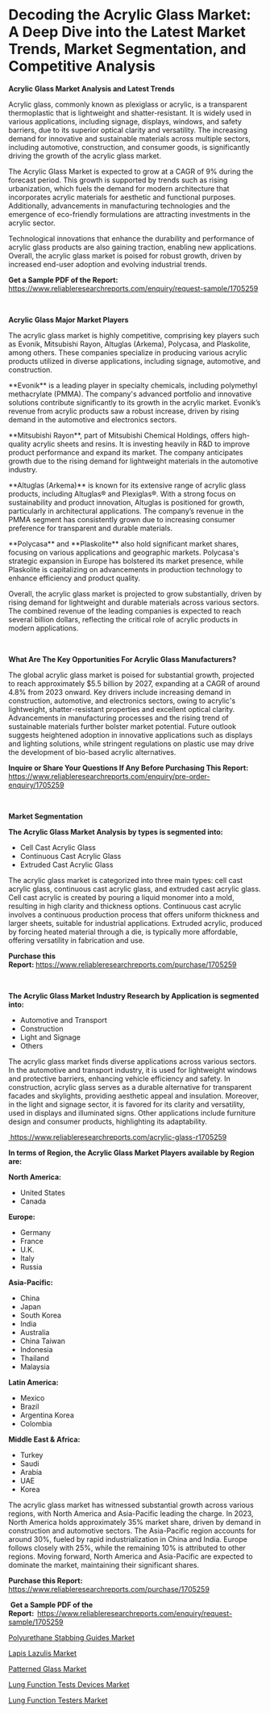 <p><h1>Decoding the Acrylic Glass Market: A Deep Dive into the Latest Market Trends, Market Segmentation, and Competitive Analysis</h1></p><p><strong>Acrylic Glass Market Analysis and Latest Trends</strong></p>
<p><p>Acrylic glass, commonly known as plexiglass or acrylic, is a transparent thermoplastic that is lightweight and shatter-resistant. It is widely used in various applications, including signage, displays, windows, and safety barriers, due to its superior optical clarity and versatility. The increasing demand for innovative and sustainable materials across multiple sectors, including automotive, construction, and consumer goods, is significantly driving the growth of the acrylic glass market.</p><p>The Acrylic Glass Market is expected to grow at a CAGR of 9% during the forecast period. This growth is supported by trends such as rising urbanization, which fuels the demand for modern architecture that incorporates acrylic materials for aesthetic and functional purposes. Additionally, advancements in manufacturing technologies and the emergence of eco-friendly formulations are attracting investments in the acrylic sector. </p><p>Technological innovations that enhance the durability and performance of acrylic glass products are also gaining traction, enabling new applications. Overall, the acrylic glass market is poised for robust growth, driven by increased end-user adoption and evolving industrial trends.</p></p>
<p><strong>Get a Sample PDF of the Report:&nbsp;</strong> <a href="https://www.reliableresearchreports.com/enquiry/request-sample/1705259?utm_campaign=28&utm_medium=2&utm_source=Github&utm_content=ia&utm_term=10112024&utm_id=acrylic-glass">https://www.reliableresearchreports.com/enquiry/request-sample/1705259</a></p>
<p>&nbsp;</p>
<p><strong>Acrylic Glass Major Market Players</strong></p>
<p><p>The acrylic glass market is highly competitive, comprising key players such as Evonik, Mitsubishi Rayon, Altuglas (Arkema), Polycasa, and Plaskolite, among others. These companies specialize in producing various acrylic products utilized in diverse applications, including signage, automotive, and construction.</p><p>**Evonik** is a leading player in specialty chemicals, including polymethyl methacrylate (PMMA). The company's advanced portfolio and innovative solutions contribute significantly to its growth in the acrylic market. Evonik’s revenue from acrylic products saw a robust increase, driven by rising demand in the automotive and electronics sectors.</p><p>**Mitsubishi Rayon**, part of Mitsubishi Chemical Holdings, offers high-quality acrylic sheets and resins. It is investing heavily in R&D to improve product performance and expand its market. The company anticipates growth due to the rising demand for lightweight materials in the automotive industry.</p><p>**Altuglas (Arkema)** is known for its extensive range of acrylic glass products, including Altuglas® and Plexiglas®. With a strong focus on sustainability and product innovation, Altuglas is positioned for growth, particularly in architectural applications. The company’s revenue in the PMMA segment has consistently grown due to increasing consumer preference for transparent and durable materials.</p><p>**Polycasa** and **Plaskolite** also hold significant market shares, focusing on various applications and geographic markets. Polycasa's strategic expansion in Europe has bolstered its market presence, while Plaskolite is capitalizing on advancements in production technology to enhance efficiency and product quality.</p><p>Overall, the acrylic glass market is projected to grow substantially, driven by rising demand for lightweight and durable materials across various sectors. The combined revenue of the leading companies is expected to reach several billion dollars, reflecting the critical role of acrylic products in modern applications.</p></p>
<p>&nbsp;</p>
<p><strong>What Are The Key Opportunities For Acrylic Glass Manufacturers?</strong></p>
<p><p>The global acrylic glass market is poised for substantial growth, projected to reach approximately $5.5 billion by 2027, expanding at a CAGR of around 4.8% from 2023 onward. Key drivers include increasing demand in construction, automotive, and electronics sectors, owing to acrylic's lightweight, shatter-resistant properties and excellent optical clarity. Advancements in manufacturing processes and the rising trend of sustainable materials further bolster market potential. Future outlook suggests heightened adoption in innovative applications such as displays and lighting solutions, while stringent regulations on plastic use may drive the development of bio-based acrylic alternatives.</p></p>
<p><strong>Inquire or Share Your Questions If Any Before Purchasing This Report:</strong> <a href="https://www.reliableresearchreports.com/enquiry/pre-order-enquiry/1705259?utm_campaign=28&utm_medium=2&utm_source=Github&utm_content=ia&utm_term=10112024&utm_id=acrylic-glass">https://www.reliableresearchreports.com/enquiry/pre-order-enquiry/1705259</a></p>
<p>&nbsp;</p>
<p><strong>Market Segmentation</strong></p>
<p><strong>The Acrylic Glass Market Analysis by types is segmented into:</strong></p>
<p><ul><li>Cell Cast Acrylic Glass</li><li>Continuous Cast Acrylic Glass</li><li>Extruded Cast Acrylic Glass</li></ul></p>
<p><p>The acrylic glass market is categorized into three main types: cell cast acrylic glass, continuous cast acrylic glass, and extruded cast acrylic glass. Cell cast acrylic is created by pouring a liquid monomer into a mold, resulting in high clarity and thickness options. Continuous cast acrylic involves a continuous production process that offers uniform thickness and larger sheets, suitable for industrial applications. Extruded acrylic, produced by forcing heated material through a die, is typically more affordable, offering versatility in fabrication and use.</p></p>
<p><strong>Purchase this Report:&nbsp;</strong><a href="https://www.reliableresearchreports.com/purchase/1705259?utm_campaign=28&utm_medium=2&utm_source=Github&utm_content=ia&utm_term=10112024&utm_id=acrylic-glass">https://www.reliableresearchreports.com/purchase/1705259</a></p>
<p>&nbsp;</p>
<p><strong>The Acrylic Glass Market Industry Research by Application is segmented into:</strong></p>
<p><ul><li>Automotive and Transport</li><li>Construction</li><li>Light and Signage</li><li>Others</li></ul></p>
<p><p>The acrylic glass market finds diverse applications across various sectors. In the automotive and transport industry, it is used for lightweight windows and protective barriers, enhancing vehicle efficiency and safety. In construction, acrylic glass serves as a durable alternative for transparent facades and skylights, providing aesthetic appeal and insulation. Moreover, in the light and signage sector, it is favored for its clarity and versatility, used in displays and illuminated signs. Other applications include furniture design and consumer products, highlighting its adaptability.</p></p>
<p><a href="https://www.reliableresearchreports.com/acrylic-glass-r1705259?utm_campaign=28&utm_medium=2&utm_source=Github&utm_content=ia&utm_term=10112024&utm_id=acrylic-glass">&nbsp;https://www.reliableresearchreports.com/acrylic-glass-r1705259</a></p>
<p><strong>In terms of Region, the Acrylic Glass Market Players available by Region are:</strong></p>
<p>
    <p> <strong> North America: </strong>
        <ul>
            <li>United States</li>
            <li>Canada</li>
        </ul>
        </p> 
    <p> <strong> Europe: </strong>
        <ul>
            <li>Germany</li>
            <li>France</li>
            <li>U.K.</li>
            <li>Italy</li>
            <li>Russia</li>
        </ul>
        </p> 
    <p> <strong> Asia-Pacific: </strong>
        <ul>
            <li>China</li>
            <li>Japan</li>
            <li>South Korea</li>
            <li>India</li>
            <li>Australia</li>
            <li>China Taiwan</li>
            <li>Indonesia</li>
            <li>Thailand</li>
            <li>Malaysia</li>
        </ul>
        </p> 
    <p> <strong> Latin America: </strong>
        <ul>
            <li>Mexico</li>
            <li>Brazil</li>
            <li>Argentina Korea</li>
            <li>Colombia</li>
        </ul>
        </p> 
    <p> <strong> Middle East & Africa: </strong>
        <ul>
            <li>Turkey</li>
            <li>Saudi</li>
            <li>Arabia</li>
            <li>UAE</li>
            <li>Korea</li>
        </ul>
    </p>
    </p>
<p><p>The acrylic glass market has witnessed substantial growth across various regions, with North America and Asia-Pacific leading the charge. In 2023, North America holds approximately 35% market share, driven by demand in construction and automotive sectors. The Asia-Pacific region accounts for around 30%, fueled by rapid industrialization in China and India. Europe follows closely with 25%, while the remaining 10% is attributed to other regions. Moving forward, North America and Asia-Pacific are expected to dominate the market, maintaining their significant shares.</p></p>
<p><strong>Purchase this Report: </strong><a href="https://www.reliableresearchreports.com/purchase/1705259?utm_campaign=28&utm_medium=2&utm_source=Github&utm_content=ia&utm_term=10112024&utm_id=acrylic-glass">https://www.reliableresearchreports.com/purchase/1705259</a></p>
<p>&nbsp;<strong>Get a Sample PDF of the Report:&nbsp;&nbsp;</strong><a href="https://www.reliableresearchreports.com/enquiry/request-sample/1705259?utm_campaign=28&utm_medium=2&utm_source=Github&utm_content=ia&utm_term=10112024&utm_id=acrylic-glass">https://www.reliableresearchreports.com/enquiry/request-sample/1705259</a></p>
<p><strong></strong></p>
<p><p><a href="https://www.linkedin.com/pulse/evaluating-polyurethane-stabbing-guides-market-trends-growth-yl20e?utm_campaign=28&utm_medium=2&utm_source=Github&utm_content=ia&utm_term=10112024&utm_id=acrylic-glass">Polyurethane Stabbing Guides Market</a></p><p><a href="https://www.linkedin.com/pulse/emerging-trends-lapis-lazulis-market-global-outlook-future-kksge?utm_campaign=28&utm_medium=2&utm_source=Github&utm_content=ia&utm_term=10112024&utm_id=acrylic-glass">Lapis Lazulis Market</a></p><p><a href="https://github.com/LoretaDushku585/Market-Research-Report-List-1/blob/main/patterned-glass-market.md?utm_campaign=28&utm_medium=2&utm_source=Github&utm_content=ia&utm_term=10112024&utm_id=acrylic-glass">Patterned Glass Market</a></p><p><a href="https://issuu.com/reportprime-2/docs/lung-function-tests-devices-market-_f2bd47e06b11f1?utm_campaign=28&utm_medium=2&utm_source=Github&utm_content=ia&utm_term=10112024&utm_id=acrylic-glass">Lung Function Tests Devices Market</a></p><p><a href="https://issuu.com/reportprime-2/docs/lung-function-testers-market-size-2_20675f2cc2fb77?utm_campaign=28&utm_medium=2&utm_source=Github&utm_content=ia&utm_term=10112024&utm_id=acrylic-glass">Lung Function Testers Market</a></p></p>